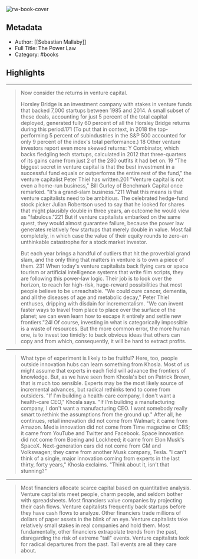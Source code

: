 ![rw-book-cover](https://m.media-amazon.com/images/I/71IasE0Wi9L._SY160.jpg)

## Metadata
- Author: [[Sebastian Mallaby]]
- Full Title: The Power Law
- Category: #books

## Highlights
***

> Now consider the returns in venture capital.
>
> Horsley Bridge is an investment company with stakes in venture funds that backed 7,000 startups between 1985 and 2014. A small subset of these deals, accounting for just 5 percent of the total capital deployed, generated fully 60 percent of all the Horsley Bridge returns during this period.171 (To put that in context, in 2018 the top-performing 5 percent of subindustries in the S&P 500 accounted for only 9 percent of the index's total performance.) 18 Other venture investors report even more skewed returns: Y Combinator, which backs fledgling tech startups, calculated in 2012 that three-quarters of its gains came from just 2 of the 280 outfits it had bet on. 19 "The biggest secret in venture capital is that the best investment in a successful fund equals or outperforms the entire rest of the fund," the venture capitalist Peter Thiel has written.201 "Venture capital is not even a home-run business," Bill Gurley of Benchmark Capital once remarked. "It's a grand-slam business."211 What this means is that venture capitalists need to be ambitious. The celebrated hedge-fund stock picker Julian Robertson used to say that he looked for shares that might plausibly double in three years, an outcome he would view as "fabulous."221 But if venture capitalists embarked on the same quest, they would almost guarantee failure, because the power law generates relatively few startups that merely double in value. Most fail completely, in which case the value of their equity rounds to zero-an unthinkable catastrophe for a stock market investor.
>
> But each year brings a handful of outliers that hit the proverbial grand slam, and the only thing that matters in venture is to own a piece of them. 231 When today's venture capitalists back flying cars or space tourism or artificial intelligence systems that write film scripts, they are following this power-law logic. Their job is to look over the horizon, to reach for high-risk, huge-reward possibilities that most people believe to be unreachable. "We could cure cancer, dementia, and all the diseases of age and metabolic decay," Peter Thiel enthuses, dripping with disdain for incrementalism. "We can invent faster ways to travel from place to place over the surface of the planet; we can even learn how to escape it entirely and settle new frontiers."24l Of course, investing in what is categorically impossible is a waste of resources. But the more common error, the more human one, is to invest too timidly: to back obvious ideas that others can copy and from which, consequently, it will be hard to extract profits.

***

> What type of experiment is likely to be fruitful? Here, too, people outside innovation hubs can learn something from Khosla. Most of us might assume that experts in each field will advance the frontiers of knowledge. But, as we have seen from Khosla's bet on Patrick Brown, that is much too sensible. Experts may be the most likely source of incremental advances, but radical rethinks tend to come from outsiders. "If I'm building a health-care company, I don't want a health-care CEO," Khosla says. "If I'm building a manufacturing company, I don't want a manufacturing CEO. I want somebody really smart to rethink the assumptions from the ground up." After all, he continues, retail innovation did not come from Walmart; it came from Amazon. Media innovation did not come from Time magazine or CBS; it came from YouTube and Twitter and Facebook. Space innovation did not come from Boeing and Lockheed; it came from Elon Musk's SpaceX. Next-generation cars did not come from GM and Volkswagen; they came from another Musk company, Tesla. "I can't think of a single, major innovation coming from experts in the last thirty, forty years," Khosla exclaims. "Think about it, isn't that stunning?"

***

> Most financiers allocate scarce capital based on quantitative analysis. Venture capitalists meet people, charm people, and seldom bother with spreadsheets. Most financiers value companies by projecting their cash flows. Venture capitalists frequently back startups before they have cash flows to analyze. Other financiers trade millions of dollars of paper assets in the blink of an eye. Venture capitalists take relatively small stakes in real companies and hold them. Most fundamentally, other financiers extrapolate trends from the past, disregarding the risk of extreme "tail" events. Venture capitalists look for radical departures from the past. Tail events are all they care about.

